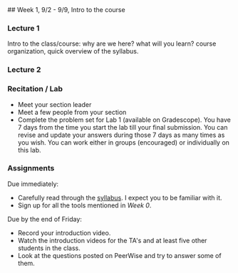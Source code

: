 <div class="week">

<div class="week_heading" markdown="1">
## Week 1, 9/2 - 9/9, Intro to the course
</div>

<div class="column_materials"  markdown="1">

### Lecture 1

Intro to the class/course: why are we here? what will you learn?
course organization, quick overview of the syllabus.

### Lecture 2

### Recitation / Lab

- Meet your section leader
- Meet a few people from your section
- Complete the problem set for Lab 1 (available  on Gradescope).
You have 7 days from the time you start the lab till your final submission. You can revise and update
your answers during those 7 days as many times as you wish. You can work either in groups (encouraged) or
individually on this lab.

</div>

<div class="column_assign"  markdown="1">

### Assignments

Due immediately:
- Carefully read through the [syllabus](syllabus.html). I expect you to be familiar with it.
- Sign up for all the tools mentioned in _Week 0_.

Due by the end of Friday:
- Record your introduction video.
- Watch the introduction videos for the TA's and at least five other students in the class.
- Look at the questions posted on PeerWise and try to answer some of them.

</div>
</div>
